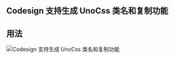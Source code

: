 
## Codesign 支持生成 UnoCss 类名和复制功能

## 用法

<img src="https://cdn.jsdelivr.net/gh/wingsheep/FigureBed@master/img/codesign_uncss_copy.gif" alt="Codesign 支持生成 UnoCss 类名和复制功能" />

